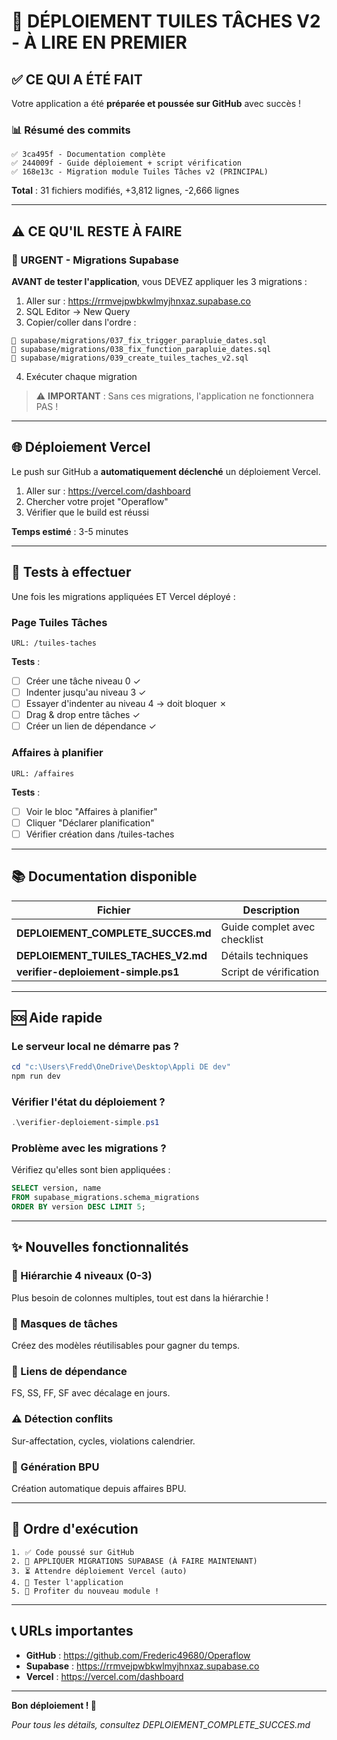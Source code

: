 # 🚀 DÉPLOIEMENT TUILES TÂCHES V2 - À LIRE EN PREMIER

## ✅ CE QUI A ÉTÉ FAIT

Votre application a été **préparée et poussée sur GitHub** avec succès !

### 📊 Résumé des commits

```
✅ 3ca495f - Documentation complète
✅ 244009f - Guide déploiement + script vérification
✅ 168e13c - Migration module Tuiles Tâches v2 (PRINCIPAL)
```

**Total** : 31 fichiers modifiés, +3,812 lignes, -2,666 lignes

---

## ⚠️ CE QU'IL RESTE À FAIRE

### 🔴 URGENT - Migrations Supabase

**AVANT de tester l'application**, vous DEVEZ appliquer les 3 migrations :

1. Aller sur : https://rrmvejpwbkwlmyjhnxaz.supabase.co
2. SQL Editor → New Query
3. Copier/coller dans l'ordre :

```
📄 supabase/migrations/037_fix_trigger_parapluie_dates.sql
📄 supabase/migrations/038_fix_function_parapluie_dates.sql
📄 supabase/migrations/039_create_tuiles_taches_v2.sql
```

4. Exécuter chaque migration

> ⚠️ **IMPORTANT** : Sans ces migrations, l'application ne fonctionnera PAS !

---

## 🌐 Déploiement Vercel

Le push sur GitHub a **automatiquement déclenché** un déploiement Vercel.

1. Aller sur : https://vercel.com/dashboard
2. Chercher votre projet "Operaflow"
3. Vérifier que le build est réussi

**Temps estimé** : 3-5 minutes

---

## 🧪 Tests à effectuer

Une fois les migrations appliquées ET Vercel déployé :

### Page Tuiles Tâches
```
URL: /tuiles-taches
```

**Tests** :
- [ ] Créer une tâche niveau 0 ✓
- [ ] Indenter jusqu'au niveau 3 ✓
- [ ] Essayer d'indenter au niveau 4 → doit bloquer ✗
- [ ] Drag & drop entre tâches ✓
- [ ] Créer un lien de dépendance ✓

### Affaires à planifier
```
URL: /affaires
```

**Tests** :
- [ ] Voir le bloc "Affaires à planifier"
- [ ] Cliquer "Déclarer planification"
- [ ] Vérifier création dans /tuiles-taches

---

## 📚 Documentation disponible

| Fichier | Description |
|---------|-------------|
| **DEPLOIEMENT_COMPLETE_SUCCES.md** | Guide complet avec checklist |
| **DEPLOIEMENT_TUILES_TACHES_V2.md** | Détails techniques |
| **verifier-deploiement-simple.ps1** | Script de vérification |

---

## 🆘 Aide rapide

### Le serveur local ne démarre pas ?
```powershell
cd "c:\Users\Fredd\OneDrive\Desktop\Appli DE dev"
npm run dev
```

### Vérifier l'état du déploiement ?
```powershell
.\verifier-deploiement-simple.ps1
```

### Problème avec les migrations ?
Vérifiez qu'elles sont bien appliquées :
```sql
SELECT version, name 
FROM supabase_migrations.schema_migrations 
ORDER BY version DESC LIMIT 5;
```

---

## ✨ Nouvelles fonctionnalités

### 🌲 Hiérarchie 4 niveaux (0-3)
Plus besoin de colonnes multiples, tout est dans la hiérarchie !

### 🎨 Masques de tâches
Créez des modèles réutilisables pour gagner du temps.

### 🔗 Liens de dépendance
FS, SS, FF, SF avec décalage en jours.

### ⚠️ Détection conflits
Sur-affectation, cycles, violations calendrier.

### 🏢 Génération BPU
Création automatique depuis affaires BPU.

---

## 🎯 Ordre d'exécution

```
1. ✅ Code poussé sur GitHub
2. 🔴 APPLIQUER MIGRATIONS SUPABASE (À FAIRE MAINTENANT)
3. ⏳ Attendre déploiement Vercel (auto)
4. 🧪 Tester l'application
5. 🎉 Profiter du nouveau module !
```

---

## 📞 URLs importantes

- **GitHub** : https://github.com/Frederic49680/Operaflow
- **Supabase** : https://rrmvejpwbkwlmyjhnxaz.supabase.co
- **Vercel** : https://vercel.com/dashboard

---

**Bon déploiement ! 🚀**

*Pour tous les détails, consultez DEPLOIEMENT_COMPLETE_SUCCES.md*

